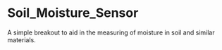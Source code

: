 # Soil_Moisture_Sensor
A simple breakout to aid in the measuring of moisture in soil and similar materials. 
